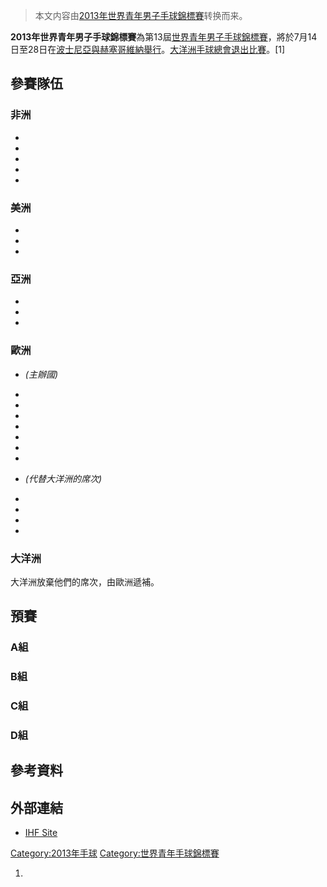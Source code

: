 > 本文内容由[2013年世界青年男子手球錦標賽](https://zh.wikipedia.org/wiki/2013年世界青年男子手球錦標賽)转换而来。


**2013年世界青年男子手球錦標賽**為第13屆[世界青年男子手球錦標賽](../Page/世界青年男子手球錦標賽.md "wikilink")，將於7月14日至28日在[波士尼亞與赫塞哥維納舉行](https://zh.wikipedia.org/wiki/波士尼亞與赫塞哥維納 "wikilink")。[大洋洲手球總會退出比賽](https://zh.wikipedia.org/wiki/大洋洲手球總會 "wikilink")。\[1\]

## 參賽隊伍

### 非洲

  -
  -
  -
  -
  -
### 美洲

  -
  -
  -
### 亞洲

  -
  -
  -
### 歐洲

  - *(主辦國)*

  -
  -
  -
  -
  -
  -
  -
  - *(代替大洋洲的席次)*

  -
  -
  -
  -
### 大洋洲

大洋洲放棄他們的席次，由歐洲遞補。

## 預賽

### A組

### B組

### C組

### D組

## 參考資料

## 外部連結

  - [IHF Site](https://web.archive.org/web/20121218174349/http://ihf.info/IHFCompetitions/WorldChampionships/MensJuniorWorldChampionship/MensJuniorWorldChampionship/tabid/6403/Default.aspx)

[Category:2013年手球](https://zh.wikipedia.org/wiki/Category:2013年手球 "wikilink") [Category:世界青年手球錦標賽](https://zh.wikipedia.org/wiki/Category:世界青年手球錦標賽 "wikilink")

1.